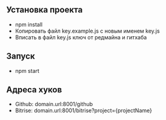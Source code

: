 ## Установка проекта
* npm install
* Копировать файл key.example.js с новым именем key.js
* Вписать в файл key.js ключ от редмайна и гитхаба

## Запуск
* npm start

## Адреса хуков
* Github: domain.url:8001/github
* Bitrise: domain.url:8001/bitrise?project={projectName}
